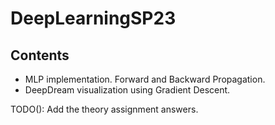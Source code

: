 # DeepLearningSP23

## Contents

* MLP implementation. Forward and Backward Propagation.
* DeepDream visualization using Gradient Descent.

TODO(): Add the theory assignment answers.